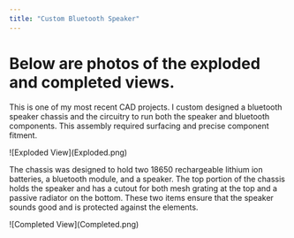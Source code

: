 ```yaml
---
title: "Custom Bluetooth Speaker"
---
```


<style>
    p.tagline {
        display: none;
    }
</style>

# Below are photos of the exploded and completed views.

This is one of my most recent CAD projects. I custom designed a bluetooth speaker chassis and the circuitry to run both the speaker and bluetooth components.
This assembly required surfacing and precise component fitment.

<div markdown="1" id="SolidWorks50">
![Exploded View](Exploded.png)
</div>

The chassis was designed to hold two 18650 rechargeable lithium ion batteries, a bluetooth module, and a speaker. The top portion of the chassis holds the speaker and has a cutout for both mesh grating at the top and a passive radiator on the bottom. These two items ensure that the speaker sounds good and is protected against the elements.

<div markdown="1" id="SolidWorks50">
![Completed View](Completed.png)
</div>
